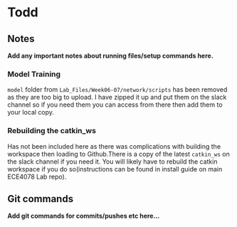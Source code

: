 # Todd
## Notes
<b>Add any important notes about running files/setup commands here.</b>

### Model Training
```model``` folder from ```Lab_Files/Week06-07/network/scripts``` has been removed as they are too big to upload. 
I have zipped it up and put them on the slack channel so if you need them you can access from there then add them to your local copy.

### Rebuilding the catkin_ws
Has not been included here as there was complications with building the workspace then loading to Github.There is a copy of the latest ```catkin_ws``` on the slack channel if you need it. You will likely have to rebuild the catkin workspace if you do so(instructions can be found in install guide on main ECE4078 Lab repo).

## Git commands
<b>Add git commands for commits/pushes etc here...</b>
